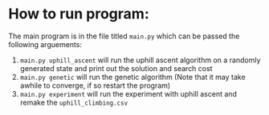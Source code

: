 # How to run program:
The main program is in the file titled ```main.py``` which can be passed the following arguements: 

1. ```main.py uphill_ascent``` will run the uphill ascent algorithm on a randomly generated state and print out the solution and search cost
2. ```main.py genetic``` will run the genetic algorithm (Note that it may take awhile to converge, if so restart the program)
3. ```main.py experiment``` will run the experiment with uphill ascent and remake the ```uphill_climbing.csv```